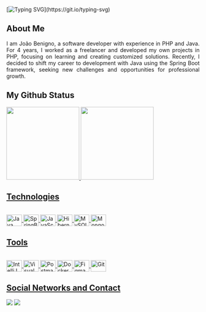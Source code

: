 [![Typing SVG](https://readme-typing-svg.herokuapp.com?color=ADBAC7&width=550&lines=Hi%2C+my+name+is+Jo%C3%A3o+Benigno+and+i'm+a+developer!)](https://git.io/typing-svg)

## About Me

<p align="justify"> I am João Benigno, a software developer with experience in PHP and Java. For 4 years, I worked as a freelancer and developed my own projects in PHP, focusing on learning and creating customized solutions. Recently, I decided to shift my career to development with Java using the Spring Boot framework, seeking new challenges and opportunities for professional growth.
<br>

## My Github Status
  
<div>
  <a href="https://github.com/joaobenigno">
  <img height="190em" src="https://github-readme-stats.vercel.app/api?username=joaobenigno&show_icons=true&theme=github_dark_dimmed&hide_border=true&include_all_commits=true&count_private=true"/>
  <img height="190em" src="https://github-readme-stats.vercel.app/api/top-langs/?username=joaobenigno&langs_count=4&theme=github_dark_dimmed&hide_border=true"/>
</div>


## Technologies

<div style="display: inline_block"> <br>
  <img align="center" alt="Java" title="Java" height="30" width="40" src="https://cdn.jsdelivr.net/gh/devicons/devicon@latest/icons/java/java-original.svg"/>  
  <img align="center" alt="SpringBoot" title="Java" height="30" width="40" src="https://cdn.jsdelivr.net/gh/devicons/devicon@latest/icons/spring/spring-original.svg">
  <img align="center" alt="JavaScript" title="Java" height="30" width="40" src="https://cdn.jsdelivr.net/gh/devicons/devicon@latest/icons/javascript/javascript-original.svg">
  <img align="center" alt="Hibernate" title="Java" height="30" width="40" src="https://cdn.jsdelivr.net/gh/devicons/devicon@latest/icons/hibernate/hibernate-original.svg"/>
  <img align="center" alt="MySQL" title="Java" height="30" width="40" src="https://cdn.jsdelivr.net/gh/devicons/devicon/icons/mysql/mysql-original-wordmark.svg">
  <img align="center" alt="MongoDB" title="Java" height="30" width="40" src="https://cdn.jsdelivr.net/gh/devicons/devicon@latest/icons/mongodb/mongodb-original.svg">
  
</div>

## Tools

<div style="display: inline_block"><br>
  <img align="center" alt="IntelliJ IDEA" title="IntelliJ IDEA" height="30" width="40" src="https://cdn.jsdelivr.net/gh/devicons/devicon@latest/icons/intellij/intellij-original.svg">
  <img align="center" alt="Visual Studio Code" title="Visual Studio Code" height="30" width="40" src="https://cdn.jsdelivr.net/gh/devicons/devicon/icons/vscode/vscode-original.svg">
  <img align="center" alt="Postman" title="Postman" height="30" width="40" src="https://cdn.jsdelivr.net/gh/devicons/devicon@latest/icons/postman/postman-original.svg">
  <img align="center" alt="Docker" title="Docker" height="30" width="40" src="https://cdn.jsdelivr.net/gh/devicons/devicon/icons/docker/docker-plain-wordmark.svg">
  <img align="center" alt="Figma" title="Figma" height="30" width="40" src="https://cdn.jsdelivr.net/gh/devicons/devicon/icons/figma/figma-original.svg">
  <img align="center" alt="Git" title="Git" height="30" width="40" src="https://cdn.jsdelivr.net/gh/devicons/devicon/icons/git/git-original.svg">
</div>
  
## Social Networks and Contact
  
<div> 
  <a href="https://www.linkedin.com/in/jo%C3%A3o-benigno-41671a200/" target="_blank"><img src="https://img.shields.io/badge/-LinkedIn-%230077B5?style=for-the-badge&logo=linkedin&logoColor=white" target="_blank"></a> 
<a href="https://www.youtube.com/@joaobenigno" target="_blank"><img src="https://img.shields.io/badge/YouTube-red?style=for-the-badge&logo=youtube&logoColor=white" target="_blank"></a> 
 
